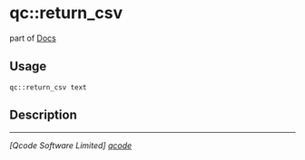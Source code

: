qc::return_csv
==============

part of [Docs](.)

Usage
-----
`qc::return_csv text`

Description
-----------


----------------------------------
*[Qcode Software Limited] [qcode]*

[qcode]: http://www.qcode.co.uk "Qcode Software"